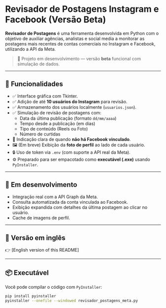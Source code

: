 # Revisador de Postagens Instagram e Facebook (Versão Beta)

**Revisador de Postagens** é uma ferramenta desenvolvida em Python com o objetivo de auxiliar agências, analistas e social media a monitorar as postagens mais recentes de contas comerciais no Instagram e Facebook, utilizando a API da Meta.

> 🔄 Projeto em desenvolvimento — versão **beta** funcional com simulação de dados.

---

## 🧠 Funcionalidades

- ✅ Interface gráfica com Tkinter.
- ✅ Adição de até **10 usuários do Instagram** para revisão.
- ✅ Armazenamento dos usuários localmente (`usuarios.json`).
- ✅ Simulação de revisão de postagens com:
  - Data da última publicação (formato `dd/mm/aaaa`)
  - Tempo desde a publicação (em dias)
  - Tipo de conteúdo (Reels ou Foto)
  - Número de curtidas
- 🚫 Indicação clara de quando **não há Facebook vinculado**.
- 🖼️ (Em breve) Exibição da **foto de perfil** ao lado de cada usuário.
- 🔒 Uso de token via `.env` (com suporte a API real da Meta).
- ⚙️ Preparado para ser empacotado como **executável (.exe)** usando `PyInstaller`.

---

## 🚧 Em desenvolvimento

- Integração real com a API Graph da Meta.
- Consulta automatizada da conta vinculada ao Facebook.
- Exibição expandida com detalhes da última postagem ao clicar no usuário.
- Cache de imagens de perfil.

---

## 🔗 Versão em inglês

👉 [English version of this README]

---

## 📦 Executável

Você pode compilar o código com `PyInstaller`:

```bash
pip install pyinstaller
pyinstaller --onefile --windowed revisador_postagens_meta.py
